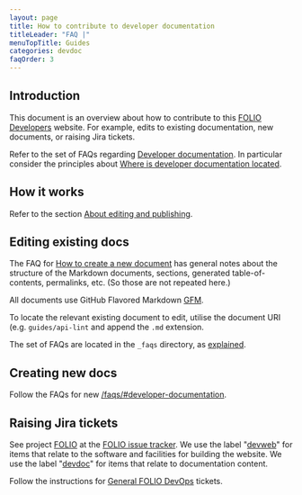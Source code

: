 ```yaml
---
layout: page
title: How to contribute to developer documentation
titleLeader: "FAQ |"
menuTopTitle: Guides
categories: devdoc
faqOrder: 3
---
```


## Introduction

This document is an overview about how to contribute to this [FOLIO Developers](/) website.
For example, edits to existing documentation, new documents, or raising Jira tickets.

Refer to the set of FAQs regarding [Developer documentation](/faqs/#developer-documentation).
In particular consider the principles about [Where is developer documentation located](/faqs/where-is-developer-documentation-located/).

## How it works

Refer to the section [About editing and publishing](/faqs/how-to-create-doc/#about-editing-and-publishing).

## Editing existing docs

The FAQ for [How to create a new document](/faqs/how-to-create-doc/#about-editing-and-publishing) has general notes about the structure of the Markdown documents, sections, generated table-of-contents, permalinks, etc.
(So those are not repeated here.)

All documents use GitHub Flavored Markdown [GFM](https://github.github.com/gfm/).

To locate the relevant existing document to edit, utilise the document URI (e.g. `guides/api-lint` and append the `.md` extension.

The set of FAQs are located in the `_faqs` directory, as [explained](/faqs/how-to-create-doc-faq/).

## Creating new docs

Follow the FAQs for new [/faqs/#developer-documentation](/faqs/#developer-documentation).

## Raising Jira tickets

See project [FOLIO](https://issues.folio.org/browse/FOLIO)
at the [FOLIO issue tracker](/guidelines/issue-tracker/).
We use the label "[devweb](https://issues.folio.org/issues/?jql=labels%3Ddevweb)" for items that relate to the software and facilities for building the website.
We use the label "[devdoc](https://issues.folio.org/issues/?jql=labels%3Ddevdoc)" for items that relate to documentation content.

Follow the instructions for [General FOLIO DevOps](/faqs/how-to-raise-devops-ticket/#general-folio-devops) tickets.

<div class="folio-spacer-content"></div>

